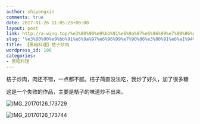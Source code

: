 ```yaml
---
author: shiyongxin
comments: true
date: 2017-01-26 11:05:23+00:00
layout: post
link: http://a-wing.top/%e3%80%90%e9%bb%91%e6%9a%97%e6%96%99%e7%90%86%e3%80%91%e6%a1%94%e5%ad%90%e7%82%92%e8%82%89/
slug: '%e3%80%90%e9%bb%91%e6%9a%97%e6%96%99%e7%90%86%e3%80%91%e6%a1%94%e5%ad%90%e7%82%92%e8%82%89'
title: 【黑暗料理】桔子炒肉
wordpress_id: 100
categories:
- 黑暗料理
---
```


桔子炒肉，肉还不错，一点都不腻。桔子简直没法吃，我炒了好久，加了很多糖



这是一个失败的作品，主要是桔子的味道炒不出来。



![IMG_20170126_173729](http://a-wing.top/wp-content/uploads/2017/01/IMG_20170126_173729-576x1024.jpg)



![IMG_20170126_173744](http://a-wing.top/wp-content/uploads/2017/01/IMG_20170126_173744-576x1024.jpg)

